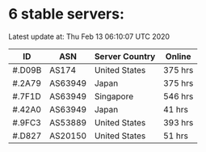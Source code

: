 # 6 stable servers:

Latest update at: Thu Feb 13 06:10:07 UTC 2020

| ID | ASN | Server Country | Online |
| -- | --- | -------------- | ------ |
| #.D09B | AS174 | United States | 375 hrs |
| #.2A79 | AS63949 | Japan | 375 hrs |
| #.7F1D | AS63949 | Singapore | 546 hrs |
| #.42A0 | AS63949 | Japan | 41 hrs |
| #.9FC3 | AS53889 | United States | 393 hrs |
| #.D827 | AS20150 | United States | 51 hrs |

